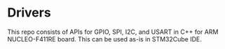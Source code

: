 # Drivers
This repo consists of APIs for GPIO, SPI, I2C, and USART in C++ for ARM NUCLEO-F411RE board. This can be used as-is in STM32Cube IDE.

